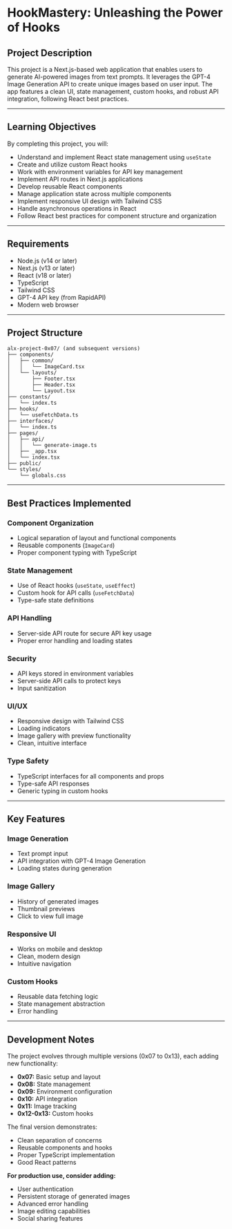 # HookMastery: Unleashing the Power of Hooks

## Project Description

This project is a Next.js-based web application that enables users to generate AI-powered images from text prompts. It leverages the GPT-4 Image Generation API to create unique images based on user input. The app features a clean UI, state management, custom hooks, and robust API integration, following React best practices.

---

## Learning Objectives

By completing this project, you will:

- Understand and implement React state management using `useState`
- Create and utilize custom React hooks
- Work with environment variables for API key management
- Implement API routes in Next.js applications
- Develop reusable React components
- Manage application state across multiple components
- Implement responsive UI design with Tailwind CSS
- Handle asynchronous operations in React
- Follow React best practices for component structure and organization

---

## Requirements

- Node.js (v14 or later)
- Next.js (v13 or later)
- React (v18 or later)
- TypeScript
- Tailwind CSS
- GPT-4 API key (from RapidAPI)
- Modern web browser

---

## Project Structure

```
alx-project-0x07/ (and subsequent versions)
├── components/
│   ├── common/
│   │   └── ImageCard.tsx
│   └── layouts/
│       ├── Footer.tsx
│       ├── Header.tsx
│       └── Layout.tsx
├── constants/
│   └── index.ts
├── hooks/
│   └── useFetchData.ts
├── interfaces/
│   └── index.ts
├── pages/
│   ├── api/
│   │   └── generate-image.ts
│   ├── _app.tsx
│   └── index.tsx
├── public/
└── styles/
    └── globals.css
```

---

## Best Practices Implemented

### Component Organization

- Logical separation of layout and functional components
- Reusable components (`ImageCard`)
- Proper component typing with TypeScript

### State Management

- Use of React hooks (`useState`, `useEffect`)
- Custom hook for API calls (`useFetchData`)
- Type-safe state definitions

### API Handling

- Server-side API route for secure API key usage
- Proper error handling and loading states

### Security

- API keys stored in environment variables
- Server-side API calls to protect keys
- Input sanitization

### UI/UX

- Responsive design with Tailwind CSS
- Loading indicators
- Image gallery with preview functionality
- Clean, intuitive interface

### Type Safety

- TypeScript interfaces for all components and props
- Type-safe API responses
- Generic typing in custom hooks

---

## Key Features

### Image Generation

- Text prompt input
- API integration with GPT-4 Image Generation
- Loading states during generation

### Image Gallery

- History of generated images
- Thumbnail previews
- Click to view full image

### Responsive UI

- Works on mobile and desktop
- Clean, modern design
- Intuitive navigation

### Custom Hooks

- Reusable data fetching logic
- State management abstraction
- Error handling

---

## Development Notes

The project evolves through multiple versions (0x07 to 0x13), each adding new functionality:

- **0x07:** Basic setup and layout
- **0x08:** State management
- **0x09:** Environment configuration
- **0x10:** API integration
- **0x11:** Image tracking
- **0x12-0x13:** Custom hooks

The final version demonstrates:

- Clean separation of concerns
- Reusable components and hooks
- Proper TypeScript implementation
- Good React patterns

**For production use, consider adding:**

- User authentication
- Persistent storage of generated images
- Advanced error handling
- Image editing capabilities
- Social sharing features
